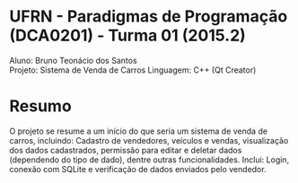 # UFRN - Paradigmas de Programação (DCA0201) - Turma 01 (2015.2)
Aluno: Bruno Teonácio dos Santos<br>
Projeto: Sistema de Venda de Carros
Linguagem: C++ (Qt Creator)

# Resumo
O projeto se resume a um início do que seria um sistema de venda de carros, incluindo: Cadastro de vendedores, veículos e vendas,
visualização dos dados cadastrados, permissão para editar e deletar dados (dependendo do tipo de dado), dentre outras funcionalidades.
Inclui: Login, conexão com SQLite e verificação de dados enviados pelo vendedor.
